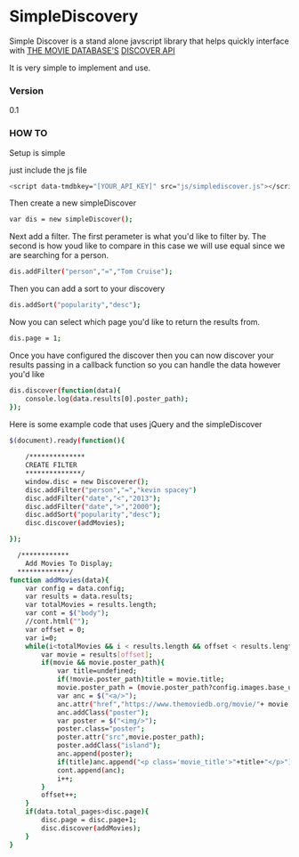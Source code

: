 # SimpleDiscovery

Simple Discover is a stand alone javscript library that helps quickly interface with [THE MOVIE DATABASE'S](http://tmdb.org) [DISCOVER API](https://www.themoviedb.org/documentation/api/discover)

It is very simple to implement and use.
### Version
0.1

### HOW TO

Setup is simple

just include the js file
```sh
<script data-tmdbkey="[YOUR_API_KEY]" src="js/simplediscover.js"></script>
```
Then create a new simpleDiscover
```sh
var dis = new simpleDiscover();
```
Next add a filter. The first perameter is what you'd like to filter by. The second is how youd like to compare in this case we will use equal since we are searching for a person.
```sh
dis.addFilter("person","=","Tom Cruise");
```
Then you can add a sort to your discovery
```sh
dis.addSort("popularity","desc");
```
Now you can select which page you'd like to return the results from.
```sh
dis.page = 1;
```
Once you have configured the discover then you can now discover your results passing in a callback function so you can 
handle the data however you'd like
```sh
dis.discover(function(data){
    console.log(data.results[0].poster_path);
});
```

Here is some example code that uses jQuery and the simpleDiscover
```sh
$(document).ready(function(){
	
	/**************
	CREATE FILTER
	**************/
	window.disc = new Discoverer();
	disc.addFilter("person","=","kevin spacey")
	disc.addFilter("date","<","2013");
	disc.addFilter("date",">","2000");
	disc.addSort("popularity","desc");
	disc.discover(addMovies);

});

  /************
	Add Movies To Display;
  *************/
function addMovies(data){
	var config = data.config;
	var results = data.results;
	var totalMovies = results.length;
	var cont = $("body");
	//cont.html("");
	var offset = 0;
	var i=0;
	while(i<totalMovies && i < results.length && offset < results.length){
		var movie = results[offset];
		if(movie && movie.poster_path){
			var title=undefined;
			if(!movie.poster_path)title = movie.title;
			movie.poster_path = (movie.poster_path?config.images.base_url+config.images.poster_sizes[config.images.poster_sizes.length-1]+movie.poster_path:"http://www.directv.com/img/movies.jpg"); 
			var anc = $("<a/>");
			anc.attr("href","https://www.themoviedb.org/movie/"+ movie.id);
			anc.addClass("poster");
			var poster = $("<img/>");
			poster.class="poster";
			poster.attr("src",movie.poster_path);
			poster.addClass("island");
			anc.append(poster);
			if(title)anc.append("<p class='movie_title'>"+title+"</p>");
			cont.append(anc);
			i++;
		}
		offset++;
	}
	if(data.total_pages>disc.page){
		disc.page = disc.page+1;
		disc.discover(addMovies);
	}
}
```
